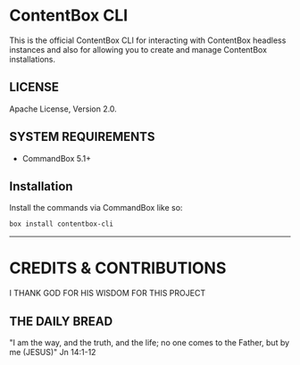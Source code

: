 # ContentBox CLI

This is the official ContentBox CLI for interacting with ContentBox headless instances and also for allowing you to create and manage ContentBox installations.

## LICENSE

Apache License, Version 2.0.

## SYSTEM REQUIREMENTS

- CommandBox 5.1+

## Installation

Install the commands via CommandBox like so:

```bash
box install contentbox-cli
```


----


# CREDITS & CONTRIBUTIONS

I THANK GOD FOR HIS WISDOM FOR THIS PROJECT

## THE DAILY BREAD

"I am the way, and the truth, and the life; no one comes to the Father, but by me (JESUS)" Jn 14:1-12

[1]: https://github.com/Ortus-Solutions/DocBox/wiki
[2]: https://github.com/Ortus-Solutions/DocBox

